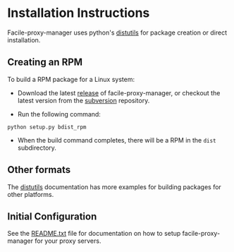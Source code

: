 # Installation Instructions #

Facile-proxy-manager uses python's [distutils](http://docs.python.org/distutils/index.html) for package creation or direct installation.

## Creating an RPM ##

To build a RPM package for a Linux system:

  * Download the latest [release](http://code.google.com/p/facile-proxy-manager/downloads/list) of facile-proxy-manager, or checkout the latest version from the [subversion](http://code.google.com/p/facile-proxy-manager/source/checkout) repository.

  * Run the following command:

```
python setup.py bdist_rpm
```

  * When the build command completes, there will be a RPM in the `dist` subdirectory.

## Other formats ##

The [distutils](http://docs.python.org/distutils/builtdist.html) documentation has more examples for building packages for other platforms.

## Initial Configuration ##

See the [README.txt](http://code.google.com/p/facile-proxy-manager/source/browse/trunk/README.txt) file for documentation on how to setup facile-proxy-manager for your proxy servers.